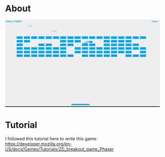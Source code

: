 # About 
<img src="Screen Shot 2017-07-22 at 2.30.46 PM.png"> 

# Tutorial 
I followed this tutorial here to write this game: 
https://developer.mozilla.org/en-US/docs/Games/Tutorials/2D_breakout_game_Phaser
